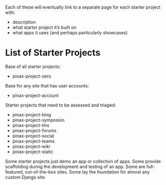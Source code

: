 Each of these will eventually link to a separate page for each starter project with:

* description
* what starter project it’s built on
* what apps it uses (and perhaps particularly showcases)

# List of Starter Projects

Base of all starter projects:

* pinax-project-zero

Base for any site that has user accounts:

* pinax-project-account

Starter projects that need to be assessed and triaged:

* pinax-project-blog
* pinax-project-symposion
* pinax-project-lms
* pinax-project-forums
* pinax-project-social
* pinax-project-teams
* pinax-project-wiki
* pinax-project-static

Some starter projects just demo an app or collection of apps. Some provide scaffolding during the development and testing of an app. Some are full-featured, out-of-the-box sites. Some lay the foundation for almost any custom Django site.
